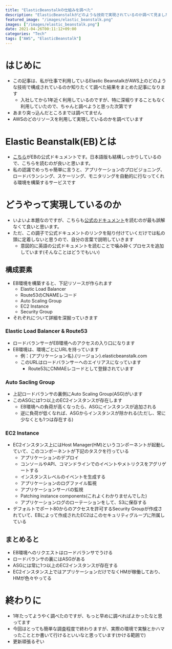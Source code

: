 ```yaml
---
title: "ElasticBeanstalkの仕組みを調べた"
description: "ElasticBeanstalkがどのような技術で実現されているのか調べて見ました"
featured_image: "/images/elastic_beanstalk.png"
images: ["/images/elastic_beanstalk.png"]
date: 2021-04-26T00:11:12+09:00
categories: "Tech"
tags: ["AWS", "ElasticBeanstalk"]
---
```


# はじめに
- この記事は、私が仕事で利用しているElastic BeanstalkがAWS上のどのような技術で構成されているのか知りたくて調べた結果をまとめた記事になります
  - 入社してから1年近く利用しているのですが、特に深堀りすることもなく利用していたので、ちゃんと調べようと思った次第です
- あまり突っ込んだところまでは調べてません
- AWSのどのリソースを利用して実現しているのかを調べています

# Elastic Beanstalk(EB)とは
- [こちら](https://docs.aws.amazon.com/ja_jp/elasticbeanstalk/latest/dg/Welcome.html)がEBの公式ドキュメントです。日本語版も結構しっかりしているので、こちらを読むのが良いと思います。
- 私の認識でめっちゃ簡単に言うと、アプリケーションのプロビジョニング、ロードバランシング、スケーリング、モニタリングを自動的に行なってくれる環境を構築するサービスです

# どうやって実現しているのか
- いよいよ本題なのですが、こちらも[公式のドキュメント](https://docs.aws.amazon.com/elasticbeanstalk/latest/dg/concepts-webserver.html)を読むのが最も誤解なくて良いと思います。
- ただ、この調子で公式ドキュメントのリンクを貼り付けていくだけでは私の頭に定着しないと思うので、自分の言葉で説明していきます
  - 意図的に英語の公式ドキュメントを読むことで噛み砕くプロセスを追加しています(そんなことはどうでもいい)

## 構成要素
- EB環境を構築すると、下記リソースが作られます
  - Elastic Load Balancer
  - Route53のCNAMEレコード
  - Auto Scaling Group
  - EC2 Instance
  - Security Group
- それぞれについて詳細を深掘っていきます

### Elastic Load Balancer & Route53
- ロードバランサーがEB環境へのアクセスの入り口になります
- EB環境は、環境ごとにURLを持っています
  - 例：{アプリケーション名}.{リージョン}.elasticbeanstalk.com
  - このURLはロードバランサーへのエイリアスになっています
    - Route53にCNMAEレコードとして登録されています

### Auto Sacling Group 
- 上記ロードバランサの裏側にAuto Scaling Group(ASG)がいます
- このASGには1つ以上のEC2インスタンスが存在します
  - EB環境への負荷が高くなったら、ASGにインスタンスが追加される
  - 逆に負荷が低くなれば、ASGからインスタンスが除かれる(ただし、常に少なくとも1つは存在する)

### EC2 Instance
- EC2インスタンス上にはHost Manager(HM)というコンポーネントが起動していて、このコンポーネントが下記のタスクを行っている
  - アプリケーションのデプロイ
  - コンソールやAPI、コマンドラインでのイベントやメトリクスをアグリゲートする
  - インスタンスレベルのイベントを生成する
  - アプリケーションのログファイル監視
  - アプリケーションサーバの監視
  - Patching instance components(これよくわかりませんでした)
  - アプリケーションログのローテーションをして、S3に保存する
- デフォルトでポート80からのアクセスを許可するSecurity Groupが作成されていて、EBによって作成されたEC2はこのセキュリティグループに所属している

## まとめると
- EB環境へのリクエストはロードバランサでうける
- ロードバランサの裏にはASGがある
- ASGには常に1つ以上のEC2インスタンスが存在する
- EC2インスタンス上ではアプリケーションだけでなくHMが稼働しており、HMが色々やってる
  
# 終わりに
- 1年たってようやく調べたのですが、もっと早めに調べればよかったなと思ってます
- 今回はとっても簡単な調査程度で終わりますが、実際の環境で実験とかハマったこととか書いて行けるといいなと思っています(かける範囲で)
- 更新頑張るぞい